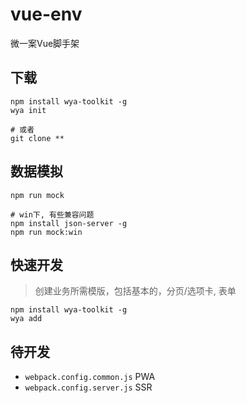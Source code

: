 # vue-env
微一案Vue脚手架

## 下载

```shell
npm install wya-toolkit -g 
wya init

# 或者
git clone **
```

## 数据模拟

```
npm run mock

# win下, 有些兼容问题
npm install json-server -g 
npm run mock:win
```
## 快速开发

> 创建业务所需模版，包括基本的，分页/选项卡, 表单

```shell
npm install wya-toolkit -g 
wya add
```

## 待开发

- `webpack.config.common.js` PWA
- `webpack.config.server.js` SSR
